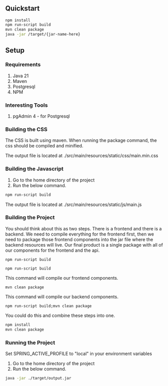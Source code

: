 # 


## Quickstart
```bash
npm install
npm run-script build
mvn clean package
java -jar /target/{jar-name-here}
```


## Setup

### Requirements

1. Java 21
2. Maven
3. Postgresql
4. NPM

### Interesting Tools

1. pgAdmin 4 - for Postgresql

### Building the CSS

The CSS is built using maven. When running the package command, the css should be compiled and minified.

The output file is located at ./src/main/resources/static/css/main.min.css

### Building the Javascript

1. Go to the home directory of the project
1. Run the below command.

```bash
npm run-script build
```
The output file is located at ./src/main/resources/static/js/main.js

### Building the Project

You should think about this as two steps. There is a frontend and there is a backend.
We need to compile everything for the frontend first, then we need to package those frontend
components into the jar file where the backend resources will live. Our final product is a
single package with all of our components for the frontend and the api.

```npm run-script build```


```npm run-script build```

This command will compile our frontend components.

```mvn clean package```

This command will compile our backend components.

```npm run-script build;mvn clean package```

You could do this and combine these steps into one.

```bash
npm install
mvn clean package
```

### Running the Project

Set SPRING_ACTIVE_PROFILE to "local" in your environment variables

1. Go to the home directory of the project
1. Run the below command.

```bash
java -jar ./target/output.jar
```






